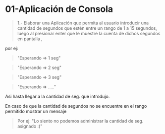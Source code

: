 # 01-Aplicación de Consola

> 1.- Elaborar una Aplicación que permita al usuario introducir una cantidad de segundos que estén entre un rango de 1 a 15 segundos, 
luego al presionar enter que le muestre la cuenta de dichos segundos en pantalla 
,

por ej: 

> "Esperando => 1 seg"

> "Esperando => 2 seg"

> "Esperando => 3 seg" 

> "Esperando => ....." 

Asi hasta llegar a la cantidad de seg. que introdujo.

En caso de que la cantidad de segundos no se encuentre en el rango permitido mostrar un mensaje

>Por ej: "Lo siento no podemos administrar la cantidad de seg. asignado :("